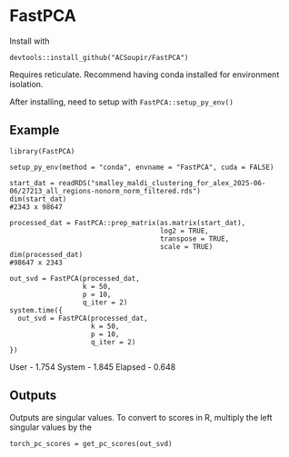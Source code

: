 # FastPCA

Install with

```
devtools::install_github("ACSoupir/FastPCA")
```

Requires reticulate. Recommend having conda installed for environment isolation.

After installing, need to setup with `FastPCA::setup_py_env()`

## Example

```
library(FastPCA)

setup_py_env(method = "conda", envname = "FastPCA", cuda = FALSE)

start_dat = readRDS("smalley_maldi_clustering_for_alex_2025-06-06/27213_all_regions-nonorm_norm_filtered.rds")
dim(start_dat)
#2343 x 98647

processed_dat = FastPCA::prep_matrix(as.matrix(start_dat),
                                     log2 = TRUE, 
                                     transpose = TRUE,
                                     scale = TRUE)
dim(processed_dat)
#98647 x 2343

out_svd = FastPCA(processed_dat, 
                  k = 50,
                  p = 10,
                  q_iter = 2)
system.time({
  out_svd = FastPCA(processed_dat, 
                    k = 50,
                    p = 10,
                    q_iter = 2)
})
```

User - 1.754
System - 1.845
Elapsed - 0.648

## Outputs

Outputs are singular values. To convert to scores in R, multiply the left singular values by the 

```
torch_pc_scores = get_pc_scores(out_svd)
```
